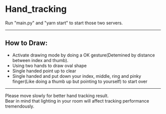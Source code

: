 # Hand_tracking

Run "main.py" and "yarn start" to start those two servers.<hr>
## How to Draw:
* Activate drawing mode by doing a OK gesture(Detemined by distance between index and thumb).<br>
* Using two hands to draw oval shape<br>
* Single handed point up to clear
* Single handed and put down your index, middle, ring and pinky finger(Like doing a thumb up but pointing to yourself) to start over
<hr>

Please move slowly for better hand tracking result.<br>
Bear in mind that lighting in your room will affect tracking performance tremendously.

